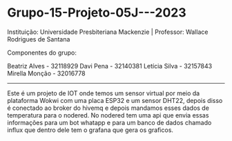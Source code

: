 # Grupo-15-Projeto-05J---2023
Instituição: Universidade Presbiteriana Mackenzie | Professor: Wallace Rodrigues de Santana

Componentes do grupo:

Beatriz Alves - 32118929
Davi Pena - 32140381
Letícia Silva - 32157843
Mirella Monção - 32016778
____________________________________________________________________________________________________________________________

Este é um projeto de IOT onde temos um sensor virtual por meio da plataforma Wokwi com uma placa ESP32 e um sensor DHT22, depois disso é conectado ao broker do hivemq e depois mandamos esses dados de temperatura para o nodered.
No nodered tem uma api que envia essas informações para um bot whatapp e para um banco de dados chamado influx que dentro dele tem o grafana que gera os graficos.
